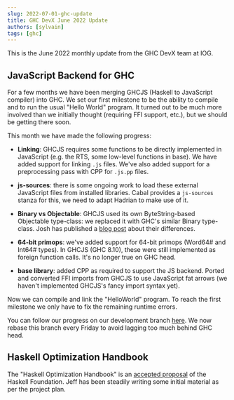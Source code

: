 ```yaml
---
slug: 2022-07-01-ghc-update
title: GHC DevX June 2022 Update
authors: [sylvain]
tags: [ghc]
---
```



This is the June 2022 monthly update from the GHC DevX team at IOG.

## JavaScript Backend for GHC

For a few months we have been merging GHCJS (Haskell to JavaScript compiler) into GHC.
We set our first milestone to be the ability to compile and to run the usual "Hello World" program.
It turned out to be much more involved than we initially thought (requiring FFI support, etc.), but we should be getting there soon.

This month we have made the following progress:

- **Linking**: GHCJS requires some functions to be directly implemented in
  JavaScript (e.g. the RTS, some low-level functions in base). We have added support
  for linking `.js` files. We've also added support for a preprocessing pass with CPP
  for `.js.pp` files.

- **js-sources**: there is some ongoing work to load these external JavaScript
  files from installed libraries. Cabal provides a `js-sources` stanza for this,
  we need to adapt Hadrian to make use of it.

- **Binary vs Objectable**: GHCJS used its own ByteString-based Objectable
  type-class: we replaced it with GHC's similar Binary type-class.
  Josh has published a [blog
  post](https://engineering.iog.io/2022/05/24/april-GHCJS-Objectable-vs-GHC-Binary)
  about their differences.

- **64-bit primops**: we've added support for 64-bit primops (Word64# and Int64#
  types). In GHCJS (GHC 8.10), these were still implemented as foreign function
  calls. It's no longer true on GHC head.

- **base library**: added CPP as required to support the JS backend. Ported and
  converted FFI imports from GHCJS to use JavaScript fat arrows (we haven't
  implemented GHCJS's fancy import syntax yet).

Now we can compile and link the "HelloWorld" program.
To reach the first milestone we only have to fix the remaining runtime errors.

You can follow our progress on our development branch [here](https://gitlab.haskell.org/ghc/ghc/-/tree/wip/js-staging).
We now rebase this branch every Friday to avoid lagging too much behind GHC head.

## Haskell Optimization Handbook

The "Haskell Optimization Handbook" is an [accepted proposal](https://github.com/haskellfoundation/tech-proposals/blob/main/proposals/accepted/026-haskell-optimization-handbook.md) of the Haskell Foundation.
Jeff has been steadily writing some initial material as per the project plan.
